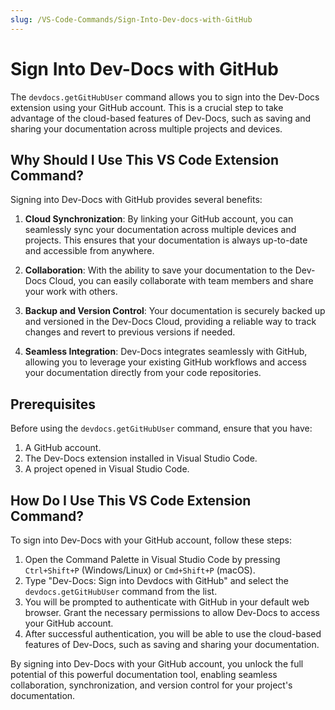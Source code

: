 ```yaml
---
slug: /VS-Code-Commands/Sign-Into-Dev-docs-with-GitHub
---
```


# Sign Into Dev-Docs with GitHub

The `devdocs.getGitHubUser` command allows you to sign into the Dev-Docs extension using your GitHub account. This is a crucial step to take advantage of the cloud-based features of Dev-Docs, such as saving and sharing your documentation across multiple projects and devices.

## Why Should I Use This VS Code Extension Command?

Signing into Dev-Docs with GitHub provides several benefits:

1. **Cloud Synchronization**: By linking your GitHub account, you can seamlessly sync your documentation across multiple devices and projects. This ensures that your documentation is always up-to-date and accessible from anywhere.

2. **Collaboration**: With the ability to save your documentation to the Dev-Docs Cloud, you can easily collaborate with team members and share your work with others.

3. **Backup and Version Control**: Your documentation is securely backed up and versioned in the Dev-Docs Cloud, providing a reliable way to track changes and revert to previous versions if needed.

4. **Seamless Integration**: Dev-Docs integrates seamlessly with GitHub, allowing you to leverage your existing GitHub workflows and access your documentation directly from your code repositories.


## Prerequisites

Before using the `devdocs.getGitHubUser` command, ensure that you have:

1. A GitHub account.
2. The Dev-Docs extension installed in Visual Studio Code.
3. A project opened in Visual Studio Code.


## How Do I Use This VS Code Extension Command?

To sign into Dev-Docs with your GitHub account, follow these steps:

1. Open the Command Palette in Visual Studio Code by pressing `Ctrl+Shift+P` (Windows/Linux) or `Cmd+Shift+P` (macOS).
2. Type "Dev-Docs: Sign into Devdocs with GitHub" and select the `devdocs.getGitHubUser` command from the list.
3. You will be prompted to authenticate with GitHub in your default web browser. Grant the necessary permissions to allow Dev-Docs to access your GitHub account.
4. After successful authentication, you will be able to use the cloud-based features of Dev-Docs, such as saving and sharing your documentation.

By signing into Dev-Docs with your GitHub account, you unlock the full potential of this powerful documentation tool, enabling seamless collaboration, synchronization, and version control for your project's documentation.
  
  